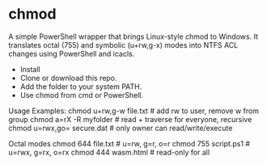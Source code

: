 # chmod
A simple PowerShell wrapper that brings Linux-style chmod to Windows.
It translates octal (755) and symbolic (u+rw,g-x) modes into NTFS ACL changes using PowerShell and icacls.

- Install
- Clone or download this repo.
- Add the folder to your system PATH.
- Use chmod from cmd or PowerShell.

Usage Examples:
chmod u+rw,g-w file.txt     # add rw to user, remove w from group
chmod a=rX -R myfolder      # read + traverse for everyone, recursive
chmod u=rwx,go= secure.dat  # only owner can read/write/execute

Octal modes
chmod 644 file.txt      # u=rw, g=r, o=r
chmod 755 script.ps1    # u=rwx, g=rx, o=rx
chmod 444 wasm.html     # read-only for all
